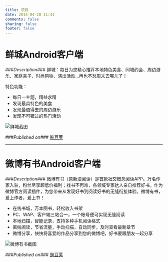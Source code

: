 ```yaml
---
title: 项目
date: 2014-04-28 11:41
comments: false
sharing: false
footer: false
---
```


鲜城Android客户端
==============
###_Description_###
鲜城：每日为您精心推荐本地特色美食、同城约会、周边游乐、家庭亲子、时尚购物、演出活动…再也不愁周末去哪儿了！

特色功能：

* 每日一主题，精益求精
* 发现最具特色的美食
* 发现最值得去的周边游乐
* 发现不可错过的热门活动

![鲜城截图](/media/projects/xiancheng.png)

###_Published on_###
[豌豆荚](http://www.wandoujia.com/apps/com.weibo.freshcity)

- - -

微博有书Android客户端
==============
###_Description_###
微博有书（原新浪阅读）是首款社交概念阅读APP。万名作家入驻，粉丝尽享超低价福利；找书不再难，各领域专家达人亲自推荐好书。作为微博官方阅读插件，为您带来从发现好书到阅读好书的无缝衔接体验。微博有书，爱上作者，爱上书！

* 在线书城，万本图书，轻松收入书架
* PC、WAP、客户端三站合一，一个帐号便可实现无缝阅读
* 本地扫描，智能记录，支持多种手机阅读格式
* 离线阅读，节省流量，手动扫描，自动同步，及时查看最新章节
* 微博分享，快快将喜爱的作品分享到您的微博吧，好书要跟朋友一起分享

![微博有书截图](/media/projects/sinabook.png)

###_Published on_###
[豌豆荚](http://www.wandoujia.com/apps/com.sina.book)
